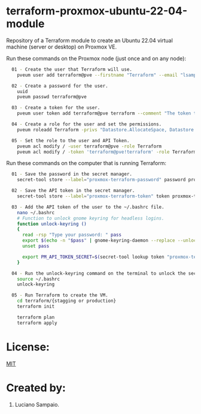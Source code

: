 # terraform-proxmox-ubuntu-22-04-module
Repository of a Terraform module to create an Ubuntu 22.04 virtual machine (server or desktop) on Proxmox VE.

Run these commands on the Proxmox node (just once and on any node):
```bash
  01 - Create the user that Terraform will use.
    pveum user add terraform@pve --firstname "Terraform" --email "lsampaioweb@gmail.com" --comment "The user that Terraform will use."

  02 - Create a password for the user.
    uuid
    pveum passwd terraform@pve

  03 - Create a token for the user.
    pveum user token add terraform@pve terraform --comment "The token that Terraform will use."

  04 - Create a role for the user and set the permissions.
    pveum roleadd Terraform -privs "Datastore.AllocateSpace, Datastore.Audit, Sys.Modify, VM.Allocate, VM.Audit, VM.Clone, VM.Config.CDROM, VM.Config.CPU, VM.Config.Cloudinit, VM.Config.Disk, VM.Config.HWType, VM.Config.Memory, VM.Config.Network, VM.Config.Options, VM.Console, VM.Monitor, VM.PowerMgmt"

  05 - Set the role to the user and API Token.
    pveum acl modify / -user terraform@pve -role Terraform
    pveum acl modify / -token 'terraform@pve!terraform' -role Terraform
```

Run these commands on the computer that is running Terraform:

```bash
  01 - Save the password in the secret manager.
    secret-tool store --label="proxmox-terraform-password" password proxmox-terraform-password

  02 - Save the API token in the secret manager.
    secret-tool store --label="proxmox-terraform-token" token proxmox-terraform-token

  03 - Add the API token of the user to the ~/.bashrc file.
    nano ~/.bashrc
    # Function to unlock gnome keyring for headless logins.
    function unlock-keyring ()
    {
      read -rsp "Type your password: " pass
      export $(echo -n "$pass" | gnome-keyring-daemon --replace --unlock)
      unset pass

      export PM_API_TOKEN_SECRET=$(secret-tool lookup token "proxmox-terraform-token")
    }

  04 - Run the unlock-keyring command on the terminal to unlock the secret - manager.
    source ~/.bashrc  
    unlock-keyring

  05 - Run Terraform to create the VM.
    cd terraform/{stagging or production}
    terraform init

    terraform plan
    terraform apply
```

# License:

[MIT](LICENSE "MIT License")

# Created by: 

1. Luciano Sampaio.
